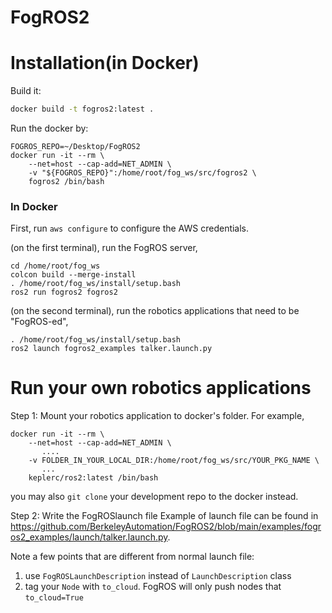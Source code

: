 # FogROS2

# Installation(in Docker)
Build it:
```bash
docker build -t fogros2:latest .
```

Run the docker by:
```
FOGROS_REPO=~/Desktop/FogROS2 
docker run -it --rm \
    --net=host --cap-add=NET_ADMIN \
    -v "${FOGROS_REPO}":/home/root/fog_ws/src/fogros2 \
    fogros2 /bin/bash
```

### In Docker 

First, run `aws configure` 
to configure the AWS credentials. 

(on the first terminal), run the FogROS server, 
```
cd /home/root/fog_ws
colcon build --merge-install
. /home/root/fog_ws/install/setup.bash
ros2 run fogros2 fogros2
```

(on the second terminal), run the robotics applications that need to be "FogROS-ed", 
```
. /home/root/fog_ws/install/setup.bash
ros2 launch fogros2_examples talker.launch.py
```


# Run your own robotics applications 
Step 1: Mount your robotics application to docker's folder. 
For example, 
```
docker run -it --rm \
    --net=host --cap-add=NET_ADMIN \
       ....
    -v FOLDER_IN_YOUR_LOCAL_DIR:/home/root/fog_ws/src/YOUR_PKG_NAME \
       ...
    keplerc/ros2:latest /bin/bash
```
you may also `git clone` your development repo to the docker instead. 


Step 2: Write the FogROSlaunch file
Example of launch file can be found in https://github.com/BerkeleyAutomation/FogROS2/blob/main/examples/fogros2_examples/launch/talker.launch.py. 

Note a few points that are different from normal launch file: 
1. use `FogROSLaunchDescription` instead of `LaunchDescription` class 
2. tag your `Node` with `to_cloud`. FogROS will only push nodes that `to_cloud=True`
